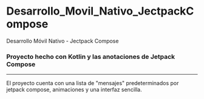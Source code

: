 # Desarrollo_Movil_Nativo_JectpackCompose
Desarrollo Móvil Nativo - Jectpack Compose
### Proyecto hecho con Kotlin y las anotaciones de Jetpack Compose
***
El proyecto cuenta con una lista de "mensajes" predeterminados por jetpack compose, animaciones y una interfaz sencilla.
